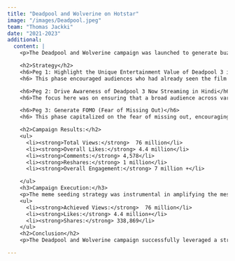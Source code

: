 ```yaml
---
title: "Deadpool and Wolverine on Hotstar"
image: "/images/Deadpool.jpeg"
team: "Thomas Jackki"
date: "2021-2023"
additional:
  content: |
    <p>The Deadpool and Wolverine campaign was launched to generate buzz and anticipation for the Hindi release of Deadpool 3 on Hotstar. Targeting action movie enthusiasts, Deadpool fans, and the Hindi-speaking audience, the campaign used a strategic three-peg approach to maximize engagement, awareness, and FOMO (fear of missing out).</p>

    <h2>Strategy</h2>
    <h6>Peg 1: Highlight the Unique Entertainment Value of Deadpool 3 in Hindi</h6>
    <h6> This phase encouraged audiences who had already seen the film in English to experience the added humor and cultural relevance of the Hindi version.</h6>

    <h6>Peg 2: Drive Awareness of Deadpool 3 Now Streaming in Hindi</h6>
    <h6>The focus here was on ensuring that a broad audience across various platforms knew that the Hindi version of Deadpool 3 was now available for streaming.</h6>

    <h6>Peg 3: Generate FOMO (Fear of Missing Out)</h6>
    <h6> This phase capitalized on the fear of missing out, encouraging people who hadn't yet watched Deadpool 3 in Hindi to stream it immediately, emphasizing the experience they were missing.</h6>

    <h2>Campaign Results:</h2>
    <ul>
      <li><strong>Total Views:</strong>  76 million</li>
      <li><strong>Overall Likes:</strong> 4.4 million</li>
      <li><strong>Comments:</strong> 4,578</li>
      <li><strong>Reshares:</strong> 1 million</li>
      <li><strong>Overall Engagement:</strong> 7 million +</li>

    </ul>
    <h3>Campaign Execution:</h3>
    <p>The meme seeding strategy was instrumental in amplifying the message. The campaign reached a broad audience by collaborating with 259 pages across various platforms, delivering 511 posts and reels. The collective follower base of these pages amounted to 442 million, allowing the campaign to generate widespread attention and engage viewers across multiple social media channels.</p>
    <ul>
      <li><strong>Achieved Views:</strong>  76 million</li>
      <li><strong>Likes:</strong> 4.4 million+</li>
      <li><strong>Shares:</strong> 338,869</li>
    </ul>
    <h2>Conclusion</h2>
    <p>The Deadpool and Wolverine campaign successfully leveraged a strategic approach to promote the Hindi release of Deadpool 3 on Hotstar. The three-peg strategy effectively increased awareness, generated excitement, and created a sense of FOMO, resulting in impressive engagement metrics and a viral buzz across social media platforms. The campaign's success highlights the power of tailored content and meme seeding in amplifying buzz around a major entertainment release.</p>

---
```

